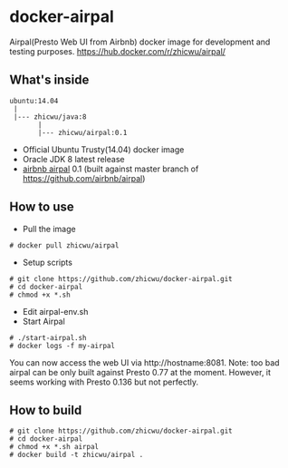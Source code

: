 # docker-airpal
Airpal(Presto Web UI from Airbnb) docker image for development and testing purposes. https://hub.docker.com/r/zhicwu/airpal/ 

## What's inside
```
ubuntu:14.04
 |
 |--- zhicwu/java:8
       |
       |--- zhicwu/airpal:0.1
```
* Official Ubuntu Trusty(14.04) docker image
* Oracle JDK 8 latest release
* [airbnb airpal](http://airbnb.io/airpal/) 0.1 (built against master branch of https://github.com/airbnb/airpal)

## How to use
- Pull the image
```
# docker pull zhicwu/airpal
```
- Setup scripts
```
# git clone https://github.com/zhicwu/docker-airpal.git
# cd docker-airpal
# chmod +x *.sh
```
- Edit airpal-env.sh
- Start Airpal
```
# ./start-airpal.sh
# docker logs -f my-airpal
```
You can now access the web UI via http://hostname:8081.
Note: too bad airpal can be only built against Presto 0.77 at the moment. However, it seems working with Presto 0.136 but not perfectly.

## How to build
```
# git clone https://github.com/zhicwu/docker-airpal.git
# cd docker-airpal
# chmod +x *.sh airpal
# docker build -t zhicwu/airpal .
```